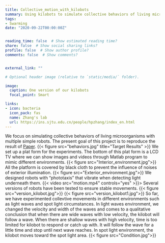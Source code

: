 ```yaml
---
title: Collective_motion_with_kilobots
summary: Using kilobots to simulate collective behaviors of living microorganisms.
tags:
- Swarming
date: "2020-09-22T00:00:00Z"


reading_time: false  # Show estimated reading time?
share: false  # Show social sharing links?
profile: false  # Show author profile?
comments: false  # Show comments?


external_link: ""

# Optional header image (relative to `static/media/` folder).

image:
  caption: One version of our kilobots
  focal_point: Smart

links:
- icon: bacteria
  icon_pack: fas
  name: Zhang's lab
  url: https://ins.sjtu.edu.cn/people/hpzhang/index_en.html
---
```

We focus on simulating collective behaviors of living microorganisms with multiple simple robots. The present goal of this project is to reproduce the result of [Paper](https://arxiv.org/abs/1606.09559). 
{{< figure src="behaviors.jpg" title="Target Results" >}}
We set up a plat form for the experiments. The bottom of this plat form is a LCD TV where we can show images and videos through Matlab program to mimic different environments.
{{< figure src="Interior_environment.jpg">}}
All the platform is covered by black cloth to prevent the influence of noises of exterior illumination.
{{< figure src="Exterior_environment.jpg">}}
We designed robots with “phototaxis” that vibrate when detecting light underneath them.
{{< video src="motion.mp4" controls="yes" >}}>
Several versions of robots have been tested to ensure stable movements.
{{< figure src="version_kilobot.jpg">}}
{{< figure src="version_kilobot1.jpg">}}
So far, we have experimented collevtive movements in different environments such as light waves and spot light circumstances. In light waves environment, we changed the velocity and width of the waves and comes to a qualitative conclusion that when there are wide waves with low velocity, the kilobot will follow a wave. When there are shallow waves with high velocity, time is too limited for kilobot to respond or catch up with. It will follow the wave for a little time and stop until next wave reaches. In spot light environment, the kilobot moves toward the spot light area.
{{< figure src="Condition.jpg">}}

